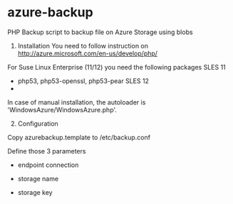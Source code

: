 # azure-backup
PHP Backup script to backup file on Azure Storage using blobs

1. Installation
You need to follow instruction on http://azure.microsoft.com/en-us/develop/php/ 

For Suse Linux Enterprise (11/12) you need the following packages
SLES 11
* php53, php53-openssl, php53-pear
SLES 12
* 

In case of manual installation, the autoloader is 'WindowsAzure/WindowsAzure.php'.

2. Configuration

Copy azurebackup.template to /etc/backup.conf

Define those 3 parameters
* endpoint connection

* storage name

* storage key


